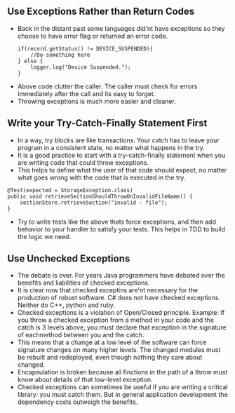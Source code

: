 ## Use Exceptions Rather than Return Codes
* Back in the distant past some languages did'nt have exceptions so they choose to have error flag or returned an error code.
    ```
    if(record.getStatus() != DEVICE_SUSPENDED){
        //Do something here
    } else {
        logger.log("Device Suspended.");
    }
    ```
* Above code clutter the caller. The caller must check for errors immediately after the call and its easy to forget.
* Throwing exceptions is much more easier and cleaner.

## Write your Try-Catch-Finally Statement First
* In a way, try blocks are like transactions. Your catch has to leave your program in a consistent state, no matter what happens in the try.
* It is a good practice to start with a try-catch-finally statement when you are writing code that could throw exceptions.
* This helps to define what the user of that code should expect, no matter what goes wrong with the code that is executed in the try.

```
@Test(expected = StorageException.class)
public void retrieveSectionShouldThrowOnInvalidFileName() {
    sectionStore.retrieveSection("invalid - file");
}
```

* Try to write tests like the above thats force exceptions, and then add behavior to your handler to satisfy your tests. This helps in TDD to build the logic we need.

## Use Unchecked Exceptions
* The debate is over. For years Java programmers have debated over the benefits and liabilities of checked exceptions.
* It is clear now that checked exceptins are'nt necessary for the production of robust software. C# does not have checked exceptions. Neither do C++, python and ruby.
* Checked exceptions is a violation of Open/Closed principle. Example: If you throw a checked exception from a method in your code and the catch is 3 levels above, you must declare that exception in the signature of eachmethod between you and the catch.
* This means that a change at a low level of the software can force signature changes on many higher levels. The changed modules must be rebuilt and redeployed, even though nothing they care about changed.
* Encapsulation is broken because all finctions in the path of a throw must know about details of that low-level exception.
* Checked exceptions can sometimes be useful if you are writing a critical library: you must catch them. But in general application development the dependency costs outweigh the benefits.
